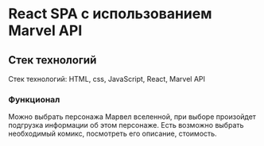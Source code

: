 # React SPA с использованием Marvel API

## Стек технологий

Стек технологий: HTML, css, JavaScript, React, Marvel API

### Функционал

Можно выбрать персонажа Марвел вселенной, при выборе произойдет подгрузка информации об этом персонаже.
Есть возможно выбрать необходимый комикс, посмотреть его описание, стоимость.